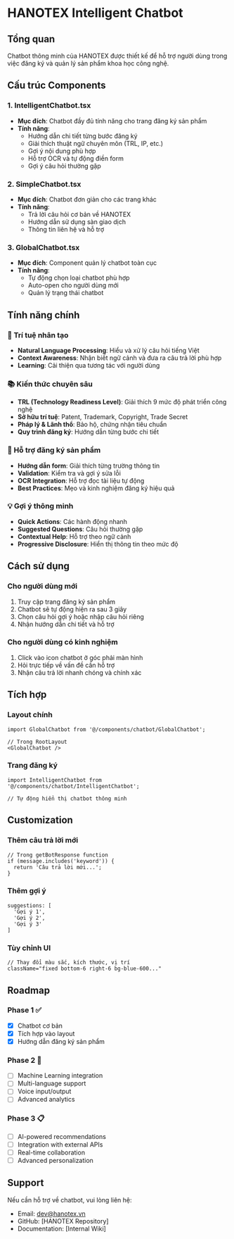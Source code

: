 # HANOTEX Intelligent Chatbot

## Tổng quan

Chatbot thông minh của HANOTEX được thiết kế để hỗ trợ người dùng trong việc đăng ký và quản lý sản phẩm khoa học công nghệ.

## Cấu trúc Components

### 1. IntelligentChatbot.tsx
- **Mục đích**: Chatbot đầy đủ tính năng cho trang đăng ký sản phẩm
- **Tính năng**:
  - Hướng dẫn chi tiết từng bước đăng ký
  - Giải thích thuật ngữ chuyên môn (TRL, IP, etc.)
  - Gợi ý nội dung phù hợp
  - Hỗ trợ OCR và tự động điền form
  - Gợi ý câu hỏi thường gặp

### 2. SimpleChatbot.tsx
- **Mục đích**: Chatbot đơn giản cho các trang khác
- **Tính năng**:
  - Trả lời câu hỏi cơ bản về HANOTEX
  - Hướng dẫn sử dụng sàn giao dịch
  - Thông tin liên hệ và hỗ trợ

### 3. GlobalChatbot.tsx
- **Mục đích**: Component quản lý chatbot toàn cục
- **Tính năng**:
  - Tự động chọn loại chatbot phù hợp
  - Auto-open cho người dùng mới
  - Quản lý trạng thái chatbot

## Tính năng chính

### 🤖 Trí tuệ nhân tạo
- **Natural Language Processing**: Hiểu và xử lý câu hỏi tiếng Việt
- **Context Awareness**: Nhận biết ngữ cảnh và đưa ra câu trả lời phù hợp
- **Learning**: Cải thiện qua tương tác với người dùng

### 📚 Kiến thức chuyên sâu
- **TRL (Technology Readiness Level)**: Giải thích 9 mức độ phát triển công nghệ
- **Sở hữu trí tuệ**: Patent, Trademark, Copyright, Trade Secret
- **Pháp lý & Lãnh thổ**: Bảo hộ, chứng nhận tiêu chuẩn
- **Quy trình đăng ký**: Hướng dẫn từng bước chi tiết

### 🎯 Hỗ trợ đăng ký sản phẩm
- **Hướng dẫn form**: Giải thích từng trường thông tin
- **Validation**: Kiểm tra và gợi ý sửa lỗi
- **OCR Integration**: Hỗ trợ đọc tài liệu tự động
- **Best Practices**: Mẹo và kinh nghiệm đăng ký hiệu quả

### 💡 Gợi ý thông minh
- **Quick Actions**: Các hành động nhanh
- **Suggested Questions**: Câu hỏi thường gặp
- **Contextual Help**: Hỗ trợ theo ngữ cảnh
- **Progressive Disclosure**: Hiển thị thông tin theo mức độ

## Cách sử dụng

### Cho người dùng mới
1. Truy cập trang đăng ký sản phẩm
2. Chatbot sẽ tự động hiện ra sau 3 giây
3. Chọn câu hỏi gợi ý hoặc nhập câu hỏi riêng
4. Nhận hướng dẫn chi tiết và hỗ trợ

### Cho người dùng có kinh nghiệm
1. Click vào icon chatbot ở góc phải màn hình
2. Hỏi trực tiếp về vấn đề cần hỗ trợ
3. Nhận câu trả lời nhanh chóng và chính xác

## Tích hợp

### Layout chính
```tsx
import GlobalChatbot from '@/components/chatbot/GlobalChatbot';

// Trong RootLayout
<GlobalChatbot />
```

### Trang đăng ký
```tsx
import IntelligentChatbot from '@/components/chatbot/IntelligentChatbot';

// Tự động hiển thị chatbot thông minh
```

## Customization

### Thêm câu trả lời mới
```tsx
// Trong getBotResponse function
if (message.includes('keyword')) {
  return 'Câu trả lời mới...';
}
```

### Thêm gợi ý
```tsx
suggestions: [
  'Gợi ý 1',
  'Gợi ý 2',
  'Gợi ý 3'
]
```

### Tùy chỉnh UI
```tsx
// Thay đổi màu sắc, kích thước, vị trí
className="fixed bottom-6 right-6 bg-blue-600..."
```

## Roadmap

### Phase 1 ✅
- [x] Chatbot cơ bản
- [x] Tích hợp vào layout
- [x] Hướng dẫn đăng ký sản phẩm

### Phase 2 🚧
- [ ] Machine Learning integration
- [ ] Multi-language support
- [ ] Voice input/output
- [ ] Advanced analytics

### Phase 3 📋
- [ ] AI-powered recommendations
- [ ] Integration with external APIs
- [ ] Real-time collaboration
- [ ] Advanced personalization

## Support

Nếu cần hỗ trợ về chatbot, vui lòng liên hệ:
- Email: dev@hanotex.vn
- GitHub: [HANOTEX Repository]
- Documentation: [Internal Wiki]
